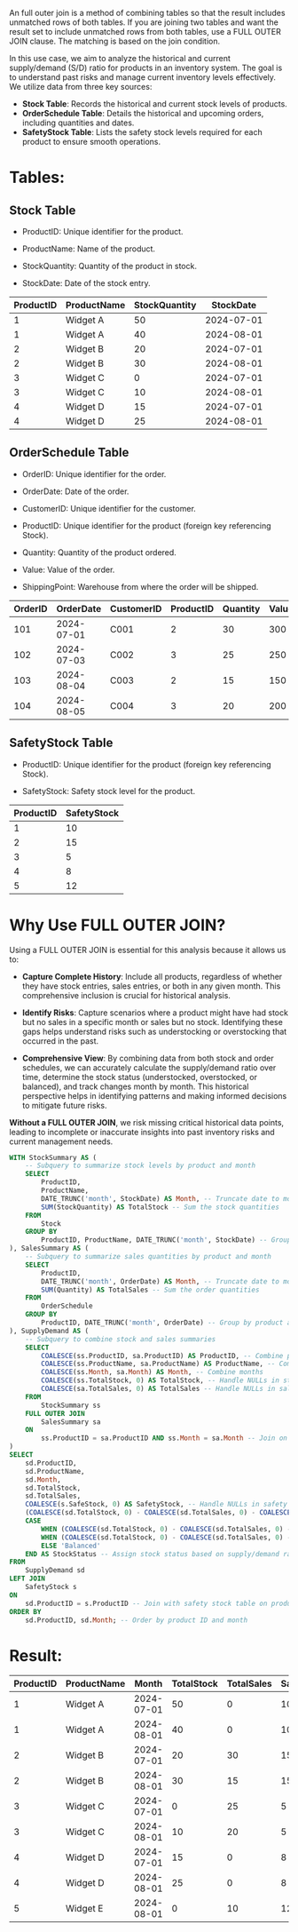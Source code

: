 An full outer join is a method of combining tables so that the result includes unmatched rows of both tables. If you are joining two tables and want the result set to include unmatched rows from both tables, use a FULL OUTER JOIN clause. The matching is based on the join condition. 


In this use case, we aim to analyze the historical and current supply/demand (S/D) ratio for products in an inventory system. The goal is to understand past risks and manage current inventory levels effectively. We utilize data from three key sources:

- **Stock Table**: Records the historical and current stock levels of products.
- **OrderSchedule Table**: Details the historical and upcoming orders, including quantities and dates.
- **SafetyStock Table**: Lists the safety stock levels required for each product to ensure smooth operations.

# Tables:

## Stock Table

- ProductID: Unique identifier for the product.

- ProductName: Name of the product.

- StockQuantity: Quantity of the product in stock.

- StockDate: Date of the stock entry.


| ProductID | ProductName | StockQuantity | StockDate  |
|-----------|-------------|---------------|------------|
| 1         | Widget A    | 50            | 2024-07-01 |
| 1         | Widget A    | 40            | 2024-08-01 |
| 2         | Widget B    | 20            | 2024-07-01 |
| 2         | Widget B    | 30            | 2024-08-01 |
| 3         | Widget C    | 0             | 2024-07-01 |
| 3         | Widget C    | 10            | 2024-08-01 |
| 4         | Widget D    | 15            | 2024-07-01 |
| 4         | Widget D    | 25            | 2024-08-01 |

## OrderSchedule Table

- OrderID: Unique identifier for the order.

- OrderDate: Date of the order.

- CustomerID: Unique identifier for the customer.

- ProductID: Unique identifier for the product (foreign key referencing Stock).

- Quantity: Quantity of the product ordered.

- Value: Value of the order.

- ShippingPoint: Warehouse from where the order will be shipped.

| OrderID | OrderDate  | CustomerID | ProductID | Quantity | Value | ShippingPoint |
|---------|------------|------------|-----------|----------|-------|---------------|
| 101     | 2024-07-01 | C001       | 2         | 30       | 300   | WH1           |
| 102     | 2024-07-03 | C002       | 3         | 25       | 250   | WH2           |
| 103     | 2024-08-04 | C003       | 2         | 15       | 150   | WH1           |
| 104     | 2024-08-05 | C004       | 3         | 20       | 200   | WH2           |

## SafetyStock Table

- ProductID: Unique identifier for the product (foreign key referencing Stock).

- SafetyStock: Safety stock level for the product.

| ProductID | SafetyStock |
|-----------|-------------|
| 1         | 10          |
| 2         | 15          |
| 3         | 5           |
| 4         | 8           |
| 5         | 12          |


# Why Use FULL OUTER JOIN?

Using a FULL OUTER JOIN is essential for this analysis because it allows us to:

- **Capture Complete History**: Include all products, regardless of whether they have stock entries, sales entries, or both in any given month. This comprehensive inclusion is crucial for historical analysis.

- **Identify Risks**: Capture scenarios where a product might have had stock but no sales in a specific month or sales but no stock. Identifying these gaps helps understand risks such as understocking or overstocking that occurred in the past.

- **Comprehensive View**: By combining data from both stock and order schedules, we can accurately calculate the supply/demand ratio over time, determine the stock status (understocked, overstocked, or balanced), and track changes month by month. This historical perspective helps in identifying patterns and making informed decisions to mitigate future risks.

**Without a FULL OUTER JOIN**, we risk missing critical historical data points, leading to incomplete or inaccurate insights into past inventory risks and current management needs.

```sql
WITH StockSummary AS (
    -- Subquery to summarize stock levels by product and month
    SELECT 
        ProductID,
        ProductName,
        DATE_TRUNC('month', StockDate) AS Month, -- Truncate date to month for grouping
        SUM(StockQuantity) AS TotalStock -- Sum the stock quantities
    FROM 
        Stock
    GROUP BY 
        ProductID, ProductName, DATE_TRUNC('month', StockDate) -- Group by product and month
), SalesSummary AS (
    -- Subquery to summarize sales quantities by product and month
    SELECT 
        ProductID,
        DATE_TRUNC('month', OrderDate) AS Month, -- Truncate date to month for grouping
        SUM(Quantity) AS TotalSales -- Sum the order quantities
    FROM 
        OrderSchedule
    GROUP BY 
        ProductID, DATE_TRUNC('month', OrderDate) -- Group by product and month
), SupplyDemand AS (
    -- Subquery to combine stock and sales summaries
    SELECT 
        COALESCE(ss.ProductID, sa.ProductID) AS ProductID, -- Combine product IDs
        COALESCE(ss.ProductName, sa.ProductName) AS ProductName, -- Combine product names
        COALESCE(ss.Month, sa.Month) AS Month, -- Combine months
        COALESCE(ss.TotalStock, 0) AS TotalStock, -- Handle NULLs in stock quantities
        COALESCE(sa.TotalSales, 0) AS TotalSales -- Handle NULLs in sales quantities
    FROM 
        StockSummary ss
    FULL OUTER JOIN 
        SalesSummary sa
    ON 
        ss.ProductID = sa.ProductID AND ss.Month = sa.Month -- Join on product ID and month
)
SELECT 
    sd.ProductID,
    sd.ProductName,
    sd.Month,
    sd.TotalStock,
    sd.TotalSales,
    COALESCE(s.SafeStock, 0) AS SafetyStock, -- Handle NULLs in safety stock
    (COALESCE(sd.TotalStock, 0) - COALESCE(sd.TotalSales, 0) - COALESCE(s.SafeStock, 0)) AS SupplyDemandRatio, -- Calculate supply/demand ratio
    CASE 
        WHEN (COALESCE(sd.TotalStock, 0) - COALESCE(sd.TotalSales, 0) - COALESCE(s.SafeStock, 0)) < 0 THEN 'Understock' -- Determine stock status
        WHEN (COALESCE(sd.TotalStock, 0) - COALESCE(sd.TotalSales, 0) - COALESCE(s.SafeStock, 0)) > 0 THEN 'Overstock'
        ELSE 'Balanced'
    END AS StockStatus -- Assign stock status based on supply/demand ratio
FROM 
    SupplyDemand sd
LEFT JOIN 
    SafetyStock s
ON 
    sd.ProductID = s.ProductID -- Join with safety stock table on product ID
ORDER BY 
    sd.ProductID, sd.Month; -- Order by product ID and month
```


# Result:

| ProductID | ProductName | Month      | TotalStock | TotalSales | SafetyStock | SupplyDemandRatio | StockStatus |
|-----------|-------------|------------|------------|------------|-------------|-------------------|-------------|
| 1         | Widget A    | 2024-07-01 | 50         | 0          | 10          | 40                | Overstock   |
| 1         | Widget A    | 2024-08-01 | 40         | 0          | 10          | 30                | Overstock   |
| 2         | Widget B    | 2024-07-01 | 20         | 30         | 15          | -25               | Understock  |
| 2         | Widget B    | 2024-08-01 | 30         | 15         | 15          | 0                 | Balanced    |
| 3         | Widget C    | 2024-07-01 | 0          | 25         | 5           | -30               | Understock  |
| 3         | Widget C    | 2024-08-01 | 10         | 20         | 5           | -15               | Understock  |
| 4         | Widget D    | 2024-07-01 | 15         | 0          | 8           | 7                 | Overstock   |
| 4         | Widget D    | 2024-08-01 | 25         | 0          | 8           | 17                | Overstock   |
| 5         | Widget E    | 2024-08-01 | 0          | 10         | 12          | -22               | Understock  |
